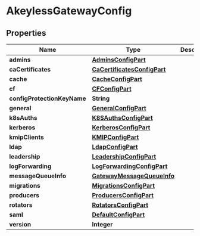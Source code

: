 

# AkeylessGatewayConfig


## Properties

| Name | Type | Description | Notes |
|------------ | ------------- | ------------- | -------------|
|**admins** | [**AdminsConfigPart**](AdminsConfigPart.md) |  |  [optional] |
|**caCertificates** | [**CaCertificatesConfigPart**](CaCertificatesConfigPart.md) |  |  [optional] |
|**cache** | [**CacheConfigPart**](CacheConfigPart.md) |  |  [optional] |
|**cf** | [**CFConfigPart**](CFConfigPart.md) |  |  [optional] |
|**configProtectionKeyName** | **String** |  |  [optional] |
|**general** | [**GeneralConfigPart**](GeneralConfigPart.md) |  |  [optional] |
|**k8sAuths** | [**K8SAuthsConfigPart**](K8SAuthsConfigPart.md) |  |  [optional] |
|**kerberos** | [**KerberosConfigPart**](KerberosConfigPart.md) |  |  [optional] |
|**kmipClients** | [**KMIPConfigPart**](KMIPConfigPart.md) |  |  [optional] |
|**ldap** | [**LdapConfigPart**](LdapConfigPart.md) |  |  [optional] |
|**leadership** | [**LeadershipConfigPart**](LeadershipConfigPart.md) |  |  [optional] |
|**logForwarding** | [**LogForwardingConfigPart**](LogForwardingConfigPart.md) |  |  [optional] |
|**messageQueueInfo** | [**GatewayMessageQueueInfo**](GatewayMessageQueueInfo.md) |  |  [optional] |
|**migrations** | [**MigrationsConfigPart**](MigrationsConfigPart.md) |  |  [optional] |
|**producers** | [**ProducersConfigPart**](ProducersConfigPart.md) |  |  [optional] |
|**rotators** | [**RotatorsConfigPart**](RotatorsConfigPart.md) |  |  [optional] |
|**saml** | [**DefaultConfigPart**](DefaultConfigPart.md) |  |  [optional] |
|**version** | **Integer** |  |  [optional] |



